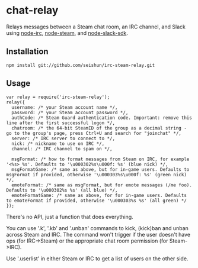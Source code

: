 chat-relay
===============

Relays messages between a Steam chat room, an IRC channel, and Slack using [node-irc](https://github.com/martynsmith/node-irc), [node-steam](https://github.com/seishun/node-steam), and [node-slack-sdk](https://github.com/slackhq/node-slack-sdk).

Installation
-------------

    npm install git://github.com/seishun/irc-steam-relay.git

Usage
-----

    var relay = require('irc-steam-relay');
    relay({
      username: /* your Steam account name */,
      password: /* your Steam account password */,
      authCode: /* Steam Guard authentication code. Important: remove this line after the first successful logon */,
      chatroom: /* the 64-bit SteamID of the group as a decimal string - go to the group's page, press Ctrl+U and search for "joinchat" */,
      server: /* IRC server to connect to */,
      nick: /* nickname to use on IRC */,
      channel: /* IRC channel to spam on */,
      
      msgFormat: /* how to format messages from Steam on IRC, for example '<%s> %s'. Defaults to '\u000302%s\u000f: %s' (blue nick) */,
      msgFormatGame: /* same as above, but for in-game users. Defaults to msgFormat if provided, otherwise '\u000303%s\u000f: %s' (green nick) */,
      emoteFormat: /* same as msgFormat, but for emote messages (/me foo). Defaults to '\u000302%s %s' (all blue) */,
      emoteFormatGame: /* same as above, for for in-game users. Defaults to emoteFormat if provided, otherwise '\u000303%s %s' (all green) */ 
    });

There's no API, just a function that does everything.

You can use '.k', '.kb' and '.unban' commands to kick, (kick)ban and unban across Steam and IRC. The command won't trigger if the user doesn't have ops (for IRC->Steam) or the appropriate chat room permission (for Steam->IRC).

Use '.userlist' in either Steam or IRC to get a list of users on the other side.
